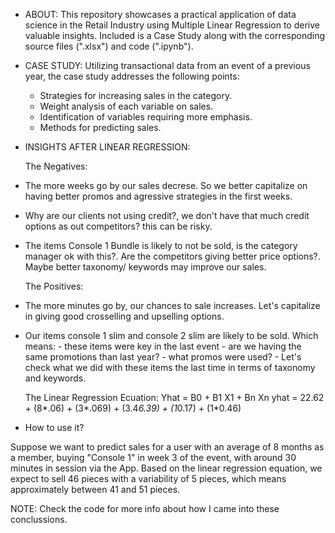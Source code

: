 * ABOUT:
This repository showcases a practical application of data science in the Retail Industry using Multiple Linear Regression to derive valuable insights.
Included is a Case Study along with the corresponding source files (".xlsx") and code (".ipynb").

* CASE STUDY:
Utilizing transactional data from an event of a previous year, the case study addresses the following points:

  - Strategies for increasing sales in the category.
  - Weight analysis of each variable on sales.
  - Identification of variables requiring more emphasis.
  - Methods for predicting sales.
    
* INSIGHTS AFTER LINEAR REGRESSION:

  The Negatives:
- The more weeks go by our sales decrese. So we better capitalize on having better promos and agressive strategies in the first weeks.
- Why are our clients not using credit?, we don't have that much credit options as out competitors? this can be risky.
- The items Console 1 Bundle is likely to not be sold, is the category manager ok with this?. Are the competitors giving better price options?. Maybe better taxonomy/ keywords may improve our sales. 

  The Positives:
- The more minutes go by, our chances to sale increases. Let's capitalize in giving good crosselling and upselling options.
- Our items console 1 slim and console 2 slim are likely to be sold. Which means:
      - these items were key in the last event
      - are we having the same promotions than last year?
      -  what promos were used?
      -  Let's check what we did with these items the last time in terms of taxonomy and keywords.

  The Linear Regression Ecuation:
  Yhat = B0 + B1 X1 + Bn Xn
  yhat = 22.62 + (8*.06) + (3*.069) + (3.4*6.39) + (1*0.17) + (1*0.46)
- How to use it?
  
 Suppose we want to predict sales for a user with an average of 8 months as a member, buying "Console 1" in week 3 of the event,
  with around 30 minutes in session via the App.
  Based on the linear regression equation, we expect to sell 46 pieces with a variability of 5 pieces, which means approximately between 41 and 51 pieces.


NOTE: Check the code for more info about how I came into these conclussions.
